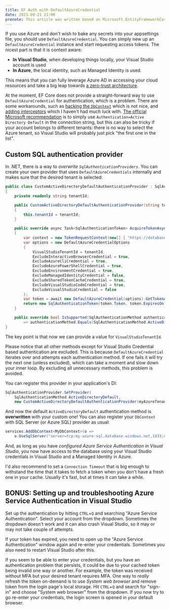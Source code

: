 ```yaml
---
title: EF Auth with DefaultAzureCredential
date: 2023-09-21 21:00
prenote: This article was written based on Microsoft.EntityFrameworkCore 7.0.10.0 and Visual Studio 2022 17.6.6.
---
```


If you use Azure and don't wish to bake any secrets into your appsettings file, you should use `DefaultAzureCredential`. You can simply new up an `DefaultAzureCredential` instance and start requesting access tokens. The nicest part is that it is context aware:

- **In Visual Studio**, when developing things locally, your Visual Studio account is used
- **In Azure**, the local identity, such as Managed Identity is used.

This means that you can fully leverage Azure AD in accessing your cloud resources and take a big leap towards [a zero-trust architecture](https://en.wikipedia.org/wiki/Zero_trust_security_model).

At the moment, EF Core does not provide a straight-forward way to use `DefaultAzureCredential` for authentication, which is a problem. There are some workarounds, such as [hacking the `DbContext`](https://stackoverflow.com/q/54187241) which is not nice, and [adding interceptors](https://stackoverflow.com/a/63820411) which I haven't had much luck with. [The official Microsoft recommendation](https://learn.microsoft.com/en-us/azure/azure-sql/database/azure-sql-dotnet-entity-framework-core-quickstart?view=azuresql&tabs=visual-studio%2Cservice-connector%2Cportal#add-the-code-to-connect-to-azure-sql-database) is to simply use `Authentication=Active Directory Default` in the connection string, but this can also be tricky if your account belongs to different tenants: there is no way to select the Azure tenant, so Visual Studio will probably just pick "the first one in the list".

## Custom SQL authentication provider

In .NET, there is a way to _overwrite `SqlAuthenticationProviders`_. You can create your own provider that uses `DefaultAzureCredentials` internally and makes sure that the desired tenant is selected:

```csharp
public class CustomActiveDirectoryDefaultAuthenticationProvider : SqlAuthenticationProvider
{
    private readonly string tenantId;

    public CustomActiveDirectoryDefaultAuthenticationProvider(string tenantId)
    {
        this.tenantId = tenantId;
    }

    public override async Task<SqlAuthenticationToken> AcquireTokenAsync(SqlAuthenticationParameters parameters)
    {
        var context = new TokenRequestContext(new[] { "https://database.windows.net//.default" });
        var options = new DefaultAzureCredentialOptions
        {
            VisualStudioTenantId = tenantId,
            ExcludeInteractiveBrowserCredential = true,
            ExcludeAzureCliCredential = true,
            ExcludeAzurePowerShellCredential = true,
            ExcludeEnvironmentCredential = true,
            ExcludeManagedIdentityCredential = false,
            ExcludeSharedTokenCacheCredential = true,
            ExcludeVisualStudioCodeCredential = true,
            ExcludeVisualStudioCredential = false
        };
        var token = await new DefaultAzureCredential(options).GetTokenAsync(context);
        return new SqlAuthenticationToken(token.Token, token.ExpiresOn);
    }

    public override bool IsSupported(SqlAuthenticationMethod authenticationMethod)
        => authenticationMethod.Equals(SqlAuthenticationMethod.ActiveDirectoryDefault);
}
```

The key point is that now we can provide a value for `VisualStudioTenantId`.

Please notice that all other methods except for Visual Studio Credential based authentication are excluded. This is because `DefaultAzureCredential` iterates over and attempts each authentication method. If one fails it will try the next one (unless excluded), which can take a moment and slow down your inner loop. By excluding all unnecessary methods, this problem is avoided.

You can register this provider in your application's DI:

```csharp
SqlAuthenticationProvider.SetProvider(
    SqlAuthenticationMethod.ActiveDirectoryDefault,
    new CustomActiveDirectoryDefaultAuthenticationProvider(myAzureTenantId));
```

And now the default `ActiveDirectoryDefault` authentication method is **overwritten** with your custom one! You can also register your `DbContext` with SQL Server (or Azure SQL) provider as usual:

```csharp
services.AddDbContext<MyDbContext>(o =>
    o.UseSqlServer("server=tcp:my-azure-sql.database.windows.net,1433;database=myDb;Authentication=Active Directory Default;Connection Timeout=60"));
```

And, as long as you have _configured Azure Service Authentication in Visual Studio_, you now have access to the database using your Visual Studio credentials in Visual Studio and a Managed Identity in Azure.

I'd also recommend to set a `Connection Timeout` that is big enough to withstand the time that it takes to fetch a token when you don't have a fresh one in your cache. Usually it's fast, but at times it can take a while.

## **BONUS**: Setting up and troubleshooting Azure Service Authentication in Visual Studio

Set up the authentication by hitting `CTRL`+`Q` and searching "Azure Service Authentication". Select your account from the dropdown. Sometimes the dropdown doesn't work and it can also crash Visual Studio, so it may or may not take couple of attempts.

If your token has expired, you need to open up the "Azure Service Authentication" window again and re-enter your credentials. Sometimes you also need to restart Visual Studio after this.

If you seem to be able to enter your credentials, but you have an authentication problem that persists, it could be due to your cached token being invalid one way or another. For example, the token was received without MFA but your desired tenant requires MFA. One way to _really_ refresh the token on-demand is to use _System web browser_ and remove token from the login page's local storage. Hit `CTRL`+`Q` and search for "sign-in" and choose "System web browser" from the dropdown. If you now try to go re-enter your credentials, the login screen is opened in your default browser.
